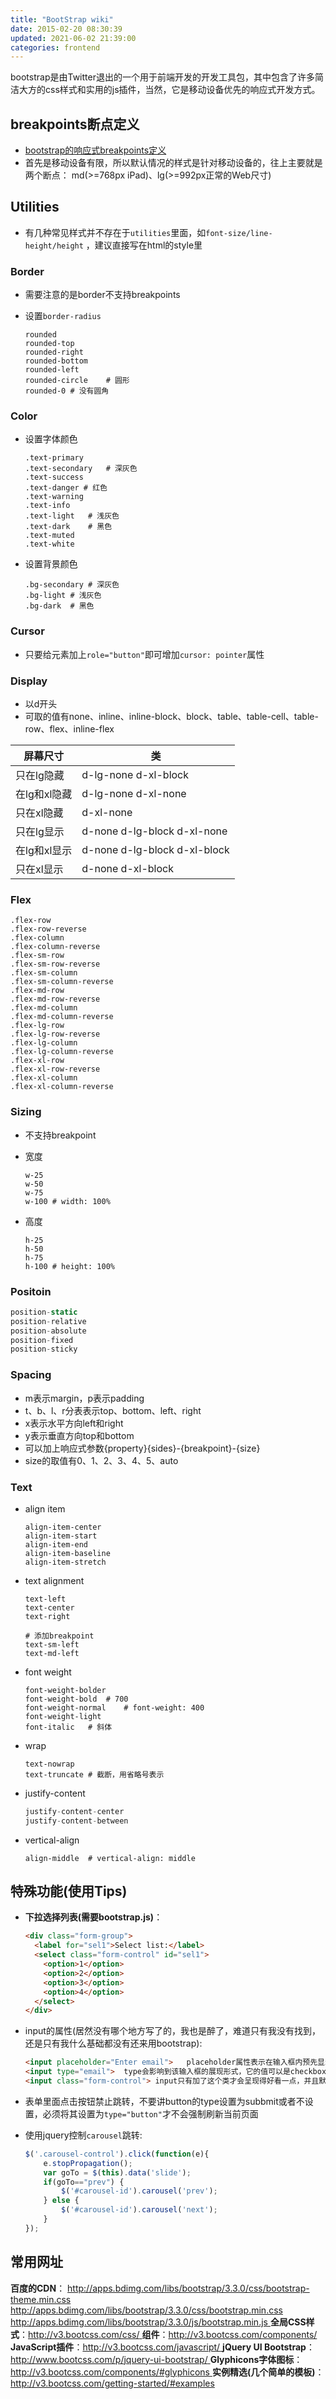 ```yaml
---
title: "BootStrap wiki"
date: 2015-02-20 08:30:39
updated: 2021-06-02 21:39:00
categories: frontend
---
```

bootstrap是由Twitter退出的一个用于前端开发的开发工具包，其中包含了许多简洁大方的css样式和实用的js插件，当然，它是移动设备优先的响应式开发方式。

## breakpoints断点定义

- [bootstrap的响应式breakpoints定义](https://getbootstrap.com/docs/5.0/layout/breakpoints/)
- 首先是移动设备有限，所以默认情况的样式是针对移动设备的，往上主要就是两个断点： md(>=768px iPad)、lg(>=992px正常的Web尺寸)

## Utilities

- 有几种常见样式并不存在于`utilities`里面，如`font-size/line-height/height` ，建议直接写在html的style里

### Border

- 需要注意的是border不支持breakpoints

- 设置`border-radius`

  ```shell
  rounded
  rounded-top
  rounded-right
  rounded-bottom
  rounded-left
  rounded-circle	# 圆形
  rounded-0	# 没有圆角
  ```

### Color

- 设置字体颜色

  ```shell
  .text-primary
  .text-secondary	# 深灰色
  .text-success
  .text-danger # 红色
  .text-warning
  .text-info
  .text-light	# 浅灰色
  .text-dark	# 黑色
  .text-muted
  .text-white
  ```

- 设置背景颜色

  ```shell
  .bg-secondary	# 深灰色
  .bg-light	# 浅灰色
  .bg-dark	# 黑色
  ```

### Cursor

- 只要给元素加上`role="button"`即可增加`cursor: pointer`属性

### Display

- 以d开头
- 可取的值有none、inline、inline-block、block、table、table-cell、table-row、flex、inline-flex

| 屏幕尺寸     | 类                           |
| ------------ | ---------------------------- |
| 只在lg隐藏   | d-lg-none d-xl-block         |
| 在lg和xl隐藏 | d-lg-none d-xl-none          |
| 只在xl隐藏   | d-xl-none                    |
| 只在lg显示   | d-none d-lg-block d-xl-none  |
| 在lg和xl显示 | d-none d-lg-block d-xl-block |
| 只在xl显示   | d-none d-xl-block            |

### Flex

```
.flex-row
.flex-row-reverse
.flex-column
.flex-column-reverse
.flex-sm-row
.flex-sm-row-reverse
.flex-sm-column
.flex-sm-column-reverse
.flex-md-row
.flex-md-row-reverse
.flex-md-column
.flex-md-column-reverse
.flex-lg-row
.flex-lg-row-reverse
.flex-lg-column
.flex-lg-column-reverse
.flex-xl-row
.flex-xl-row-reverse
.flex-xl-column
.flex-xl-column-reverse
```

### Sizing

- 不支持breakpoint

- 宽度

  ```shell
  w-25
  w-50
  w-75
  w-100	# width: 100%
  ```

- 高度

  ```shell
  h-25
  h-50
  h-75
  h-100	# height: 100%
  ```

### Positoin

```javascript
position-static
position-relative
position-absolute
position-fixed
position-sticky
```

### Spacing

- m表示margin，p表示padding
- t、b、l、r分表表示top、bottom、left、right
- x表示水平方向left和right
- y表示垂直方向top和bottom
- 可以加上响应式参数{property}{sides}-{breakpoint}-{size}
- size的取值有0、1、2、3、4、5、auto

### Text

- align item

  ```shell
  align-item-center
  align-item-start
  align-item-end
  align-item-baseline
  align-item-stretch
  ```

- text alignment

  ```shell
  text-left
  text-center
  text-right
  
  # 添加breakpoint
  text-sm-left
  text-md-left
  ```

- font weight

  ```shell
  font-weight-bolder
  font-weight-bold	# 700
  font-weight-normal	# font-weight: 400
  font-weight-light
  font-italic	# 斜体
  ```

- wrap

  ```shell
  text-nowrap
  text-truncate # 截断，用省略号表示
  ```
  
- justify-content

  ```javascript
  justify-content-center
  justify-content-between
  ```

- vertical-align

  ```shell
  align-middle	# vertical-align: middle
  ```

##  特殊功能(使用Tips)

- **下拉选择列表(需要bootstrap.js)**：

  ```html
  <div class="form-group">
    <label for="sel1">Select list:</label>
    <select class="form-control" id="sel1">
      <option>1</option>
      <option>2</option>
      <option>3</option>
      <option>4</option>
    </select>
  </div>
  ```
  
- input的属性(居然没有哪个地方写了的，我也是醉了，难道只有我没有找到，还是只有我什么基础都没有还来用bootstrap):

  ```html
  <input placeholder="Enter email">   placeholder属性表示在输入框内预先显示的文字
  <input type="email">  type会影响到该输入框的展现形式，它的值可以是checkbox、email、file、password、text(文本输入框)
  <input class="form-control"> input只有加了这个类才会呈现得好看一点，并且默认宽度会变成100\%
  ```
  
- 表单里面点击按钮禁止跳转，不要讲button的type设置为subbmit或者不设置，必须将其设置为`type="button"`才不会强制刷新当前页面

- 使用jquery控制`carousel`跳转:

  ```javascript
  $('.carousel-control').click(function(e){
      e.stopPropagation();
      var goTo = $(this).data('slide');
      if(goTo=="prev") {
          $('#carousel-id').carousel('prev'); 
      } else {
          $('#carousel-id').carousel('next'); 
      }
  });
  ```

## 常用网址

**百度的CDN**： <http://apps.bdimg.com/libs/bootstrap/3.3.0/css/bootstrap-theme.min.css> <http://apps.bdimg.com/libs/bootstrap/3.3.0/css/bootstrap.min.css> [http://apps.bdimg.com/libs/bootstrap/3.3.0/js/bootstrap.min.js ](http://apps.bdimg.com/libs/bootstrap/3.3.0/js/bootstrap.min.js)**全局CSS样式**：[http://v3.bootcss.com/css/ ](http://v3.bootcss.com/css/)**组件**：[http://v3.bootcss.com/components/ ](http://v3.bootcss.com/components/)**JavaScript插件**：[http://v3.bootcss.com/javascript/ ](http://v3.bootcss.com/javascript/)**jQuery UI Bootstrap**：[http://www.bootcss.com/p/jquery-ui-bootstrap/ ](http://www.bootcss.com/p/jquery-ui-bootstrap/)**Glyphicons字体图标**：[http://v3.bootcss.com/components/#glyphicons ](http://v3.bootcss.com/components/#glyphicons)**实例精选(几个简单的模板)**：<http://v3.bootcss.com/getting-started/#examples>